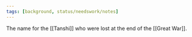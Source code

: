```yaml
---
tags: [background, status/needswork/notes]
---
```


The name for the [[Tanshi]] who were lost at the end of the [[Great War]].
